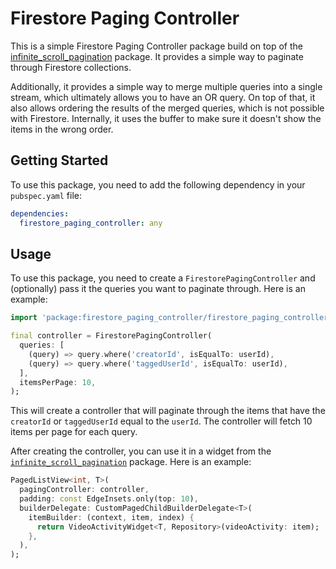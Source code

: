 # Firestore Paging Controller

This is a simple Firestore Paging Controller package build on top of the [infinite_scroll_pagination](https://pub.dev/packages/infinite_scroll_pagination) package. It provides a simple way to paginate through Firestore collections.

Additionally, it provides a simple way to merge multiple queries into a single stream, which ultimately allows you to have an OR query. On top of that, it also allows ordering the results of the merged queries, which is not possible with Firestore. Internally, it uses the buffer to make sure it doesn't show the items in the wrong order.

## Getting Started

To use this package, you need to add the following dependency in your `pubspec.yaml` file:

```yaml
dependencies:
  firestore_paging_controller: any
```

## Usage

To use this package, you need to create a `FirestorePagingController` and (optionally) pass it the queries you want to paginate through. Here is an example:

```dart
import 'package:firestore_paging_controller/firestore_paging_controller.dart';

final controller = FirestorePagingController(
  queries: [
    (query) => query.where('creatorId', isEqualTo: userId),
    (query) => query.where('taggedUserId', isEqualTo: userId),
  ],
  itemsPerPage: 10,
);
```

This will create a controller that will paginate through the items that have the `creatorId` or `taggedUserId` equal to the `userId`. The controller will fetch 10 items per page for each query.

After creating the controller, you can use it in a widget from the [`infinite_scroll_pagination`](https://pub.dev/packages/infinite_scroll_pagination) package. Here is an example:

```dart
PagedListView<int, T>(
  pagingController: controller,
  padding: const EdgeInsets.only(top: 10),
  builderDelegate: CustomPagedChildBuilderDelegate<T>(
    itemBuilder: (context, item, index) {
      return VideoActivityWidget<T, Repository>(videoActivity: item);
    },
  ),
);
```
